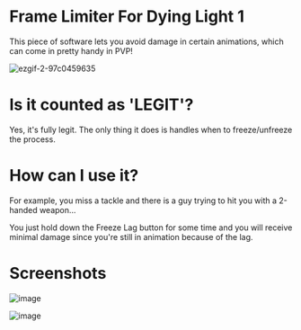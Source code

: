 # Frame Limiter For Dying Light 1
This piece of software lets you avoid damage in certain animations, which can come in pretty handy in PVP!

![ezgif-2-97c0459635](https://github.com/womblee/dying-light-frame-limiter/assets/52250786/a32a5040-1572-4570-b1e3-db4cb7ea380c)

# Is it counted as 'LEGIT'?
Yes, it's fully legit. The only thing it does is handles when to freeze/unfreeze the process.

# How can I use it?
For example, you miss a tackle and there is a guy trying to hit you with a 2-handed weapon...

You just hold down the Freeze Lag button for some time and you will receive minimal damage since you're still in animation because of the lag.

# Screenshots
![image](https://github.com/womblee/dying-light-frame-limiter/assets/52250786/2d9c34c2-e4e2-4190-9844-99a4f84186d6)

![image](https://github.com/womblee/dying-light-frame-limiter/assets/52250786/298bf731-2b15-4f7a-9498-e7a20620398f)

